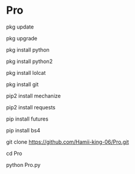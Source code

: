 # Pro

 pkg update 

 pkg upgrade 

 pkg install python 

 pkg install python2 

 pkg install lolcat

 pkg install git

 pip2 install mechanize 

 pip2 install requests 

 pip install futures

 pip install bs4

 git clone https://github.com/Hamii-king-06/Pro.git

 cd Pro

 python Pro.py
